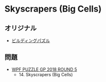 # Skyscrapers (Big Cells)

## オリジナル
- [ビルディングパズル](skyscrapers.md)

## 問題
- [WPF PUZZLE GP 2018 ROUND 5](../questions/wpfpgp2018-5.md)
	- 14\. Skyscrapers (Big Cells)

